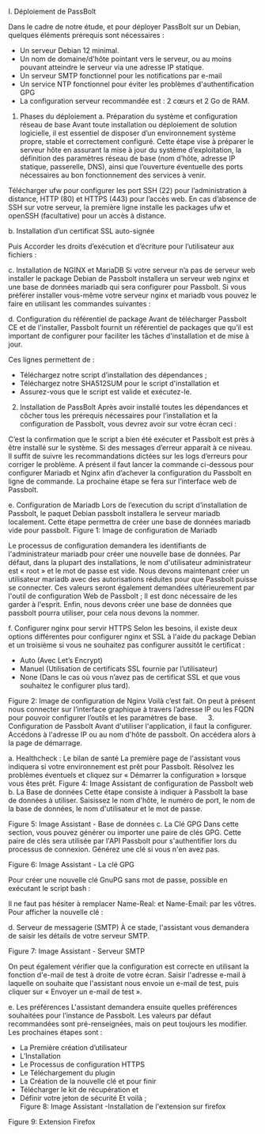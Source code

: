 I.	Déploiement de PassBolt 

Dans le cadre de notre étude, et pour déployer PassBolt sur un Debian, quelques éléments prérequis sont nécessaires :
-	Un serveur Debian 12 minimal.
-	Un nom de domaine/d'hôte pointant vers le serveur, ou au moins pouvant atteindre le serveur via une adresse IP statique.
-	Un serveur SMTP fonctionnel pour les notifications par e-mail
-	Un service NTP fonctionnel pour éviter les problèmes d'authentification GPG
-	La configuration serveur recommandée est : 2 cœurs et 2 Go de RAM.

1.	Phases du déploiement 
a.	Préparation du système et configuration réseau de base
Avant toute installation ou déploiement de solution logicielle, il est essentiel de disposer d’un environnement système propre, stable et correctement configuré. Cette étape vise à préparer le serveur hôte en assurant la mise à jour du système d’exploitation, la définition des paramètres réseau de base (nom d’hôte, adresse IP statique, passerelle, DNS), ainsi que l’ouverture éventuelle des ports nécessaires au bon fonctionnement des services à venir.

Télécharger ufw pour configurer les port SSH (22) pour l’administration à distance, HTTP (80) et HTTPS (443) pour l’accès web. En cas d’absence de SSH sur votre serveur, la première ligne installe les packages ufw et openSSH (facultative) pour un accès à distance.

b.	Installation d’un certificat SSL auto-signée 

Puis Accorder les droits d’exécution et d’écriture pour l’utilisateur aux fichiers :

c.	Installation de NGINX et MariaDB
Si votre serveur n’a pas de serveur web installer le package Debian de Passbolt installera un serveur web nginx et une base de données mariadb qui sera configurer pour Passbolt. Si vous préférer installer vous-même votre serveur nginx et mariadb vous pouvez le faire en utilisant les commandes suivantes :

d.	Configuration du référentiel de package
Avant de télécharger Passbolt CE et de l'installer, Passbolt fournit un référentiel de packages que qu’il est important de configurer pour faciliter les tâches d'installation et de mise à jour.

Ces lignes permettent de : 
-	Téléchargez notre script d’installation des dépendances ;
-	Téléchargez notre SHA512SUM pour le script d'installation et 
-	Assurez-vous que le script est valide et exécutez-le.

2.	Installation de PassBolt
Après avoir installé toutes les dépendances et côcher tous les prérequis nécessaires pour l’installation et la configuration de Passbolt, vous devrez avoir sur votre écran ceci :
 

C’est la confirmation que le script a bien été exécuter et Passbolt est près à être installé sur le système. Si des messages d’erreur apparait à ce niveau. Il suffit de suivre les recommandations dictées sur les logs d’erreurs pour corriger le problème.
A présent il faut lancer la commande ci-dessous pour configurer Mariadb et Nginx afin d’achever la configuration du Passbolt en ligne de commande. La prochaine étape se fera sur l’interface web de Passbolt.

e.	Configuration de Mariadb
Lors de l’execution du script d’installation de Passbolt, le paquet Debian passbolt installera le serveur mariadb localement. Cette étape permettra de créer une base de données mariadb vide pour passbolt. 
Figure 1: Image de configuration de Mariadb

Le processus de configuration demandera les identifiants de l'administrateur mariadb pour créer une nouvelle base de données. Par défaut, dans la plupart des installations, le nom d'utilisateur administrateur est « root » et le mot de passe est vide.
Nous devons maintenant créer un utilisateur mariadb avec des autorisations réduites pour que Passbolt puisse se connecter. Ces valeurs seront également demandées ultérieurement par l'outil de configuration Web de Passbolt ; Il est donc nécessaire de les garder à l'esprit.
Enfin, nous devons créer une base de données que passbolt pourra utiliser, pour cela nous devons la nommer.
	
f.	Configurer nginx pour servir HTTPS
Selon les besoins, il existe deux options différentes pour configurer nginx et SSL à l'aide du package Debian et un troisième si vous ne souhaitez pas configurer aussitôt le certificat :
-	Auto (Avec Let’s Encrypt)
-	Manuel (Utilisation de certificats SSL fournie par l’utilisateur)
-	None (Dans le cas où vous n’avez pas de certificat SSL et que vous souhaitez le configurer plus tard).
 
Figure 2: Image de configuration de Nginx
Voilà c’est fait. On peut à présent nous connecter sur l’interface graphique à travers l’adresse IP ou les FQDN pour pouvoir configurer l’outils et les paramètres de base.
  
3.	Configuration de Passbolt
Avant d'utiliser l'application, il faut la configurer. Accédons à l'adresse IP ou au nom d'hôte de passbolt. On accédera alors à la page de démarrage.
 
a.	Healthcheck : Le bilan de santé
La première page de l'assistant vous indiquera si votre environnement est prêt pour Passbolt. Résolvez les problèmes éventuels et cliquez sur « Démarrer la configuration » lorsque vous êtes prêt. 
Figure 4: Image Assistant de configuration de Passbolt web
b.	La Base de données
Cette étape consiste à indiquer à Passbolt la base de données à utiliser. Saisissez le nom d'hôte, le numéro de port, le nom de la base de données, le nom d'utilisateur et le mot de passe.
 
Figure 5: Image Assistant - Base de données
c.	La Clé GPG
Dans cette section, vous pouvez générer ou importer une paire de clés GPG. Cette paire de clés sera utilisée par l'API Passbolt pour s'authentifier lors du processus de connexion. Générez une clé si vous n'en avez pas.
 
Figure 6: Image Assistant - La clé GPG


Pour créer une nouvelle clé GnuPG sans mot de passe, possible en exécutant le script bash :

Il ne faut pas hésiter à remplacer Name-Real: et Name-Email: par les vôtres.
Pour afficher la nouvelle clé :

d.	Serveur de messagerie (SMTP)
À ce stade, l'assistant vous demandera de saisir les détails de votre serveur SMTP.
 
Figure 7: Image Assistant - Serveur SMTP

On peut également vérifier que la configuration est correcte en utilisant la fonction d'e-mail de test à droite de votre écran. Saisir l'adresse e-mail à laquelle on souhaite que l'assistant nous envoie un e-mail de test, puis cliquer sur « Envoyer un e-mail de test ».

e.	Les préférences 
L'assistant demandera ensuite quelles préférences souhaitées pour l’instance de Passbolt. Les valeurs par défaut recommandées sont pré-renseignées, mais on peut toujours les modifier.
Les prochaines étapes sont : 
-	La Première création d’utilisateur
-	L’Installation
-	Le Processus de configuration HTTPS
-	Le Téléchargement du plugin
-	La Création de la nouvelle clé et pour finir
-	Télécharger le kit de récupération et
-	Définir votre jeton de sécurité
Et voilà ;	
Figure 8: Image Assistant -Installation de l'extension sur firefox
 
Figure 9: Extension Firefox
 










 
